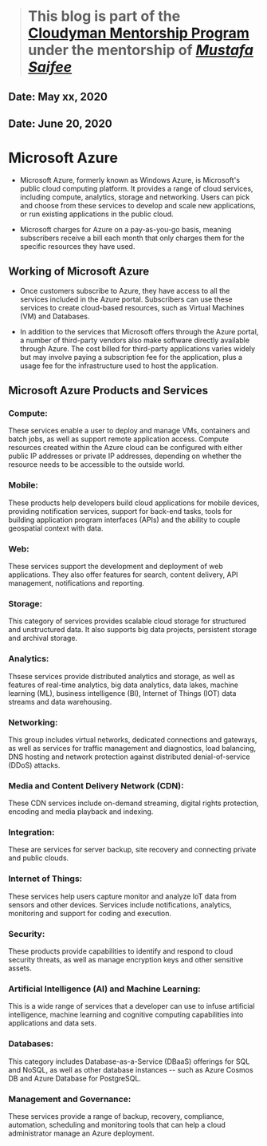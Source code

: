 > # This blog is part of the **[Cloudyman Mentorship Program](https://t.co/78sRvCvYiO?amp=1)** under the mentorship of *[Mustafa Saifee](https://www.linkedin.com/in/saifeemustafaq/)*

## Date: May xx, 2020
## Date: June 20, 2020

# Microsoft Azure

 - Microsoft Azure, formerly known as Windows Azure, is Microsoft's public cloud computing platform. It provides a range of cloud services, including compute, analytics, storage and networking. Users can pick and choose from these services to develop and scale new applications, or run existing applications in the public cloud.
 
 - Microsoft charges for Azure on a pay-as-you-go basis, meaning subscribers receive a bill each month that only charges them for the specific resources they have used.
 
## Working of Microsoft Azure

 - Once customers subscribe to Azure, they have access to all the services included in the Azure portal. Subscribers can use these services to create cloud-based resources, such as Virtual Machines (VM) and Databases.
 
 - In addition to the services that Microsoft offers through the Azure portal, a number of third-party vendors also make software directly available through Azure. The cost billed for third-party applications varies widely but may involve paying a subscription fee for the application, plus a usage fee for the infrastructure used to host the application.
 
 ## Microsoft Azure Products and Services
 
 ### Compute:
 
   These services enable a user to deploy and manage VMs, containers and batch jobs, as well as support remote application access. Compute resources created within the Azure cloud can be configured with either public IP addresses or private IP addresses, depending on whether the resource needs to be accessible to the outside world.
   
 ### Mobile:
 
   These products help developers build cloud applications for mobile devices, providing notification services, support for back-end tasks, tools for building application program interfaces (APIs) and the ability to couple geospatial context with data.
   
 ### Web:
 
   These services support the development and deployment of web applications. They also offer features for search, content  delivery, API management, notifications and reporting.
    
 ### Storage:
 
   This category of services provides scalable cloud storage for structured and unstructured data. It also supports big data projects, persistent storage and archival storage.
   
 ### Analytics:
 
   Thsese services provide distributed analytics and storage, as well as features of real-time analytics, big data analytics, data lakes, machine learning (ML), business intelligence (BI), Internet of Things (IOT) data streams and data warehousing.
   
 ### Networking:
 
   This group includes virtual networks, dedicated connections and gateways, as well as services for traffic management and diagnostics, load balancing, DNS hosting and network protection against distributed denial-of-service (DDoS) attacks.
 
 ### Media and Content Delivery Network (CDN):

   These CDN services include on-demand streaming, digital rights protection, encoding and media playback and indexing. 

 ### Integration:

   These are services for server backup, site recovery and connecting private and public clouds. 

 ### Internet of Things:

   These services help users capture monitor and analyze IoT data from sensors and other devices. Services include notifications, analytics, monitoring and support for coding and execution. 

 ### Security:

   These products provide capabilities to identify and respond to cloud security threats, as well as manage encryption keys and other sensitive assets. 

 ### Artificial Intelligence (AI) and Machine Learning:

   This is a wide range of services that a developer can use to infuse artificial intelligence, machine learning and cognitive computing capabilities into applications and data sets. 

 ### Databases:

   This category includes Database-as-a-Service (DBaaS) offerings for SQL and NoSQL, as well as other database instances -- such as Azure Cosmos DB and Azure Database for PostgreSQL. 

 ### Management and Governance:

   These services provide a range of backup, recovery, compliance, automation, scheduling and monitoring tools that can help a cloud administrator manage an Azure deployment. 
